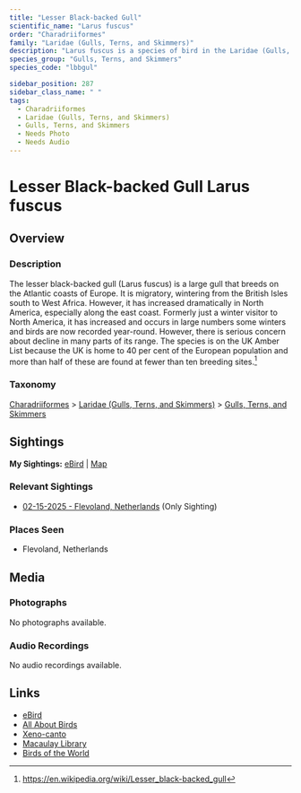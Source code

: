 ```yaml
---
title: "Lesser Black-backed Gull"
scientific_name: "Larus fuscus"
order: "Charadriiformes"
family: "Laridae (Gulls, Terns, and Skimmers)"
description: "Larus fuscus is a species of bird in the Laridae (Gulls, Terns, and Skimmers) family. It has been observed 1 times."
species_group: "Gulls, Terns, and Skimmers"
species_code: "lbbgul"

sidebar_position: 287
sidebar_class_name: " "
tags: 
  - Charadriiformes
  - Laridae (Gulls, Terns, and Skimmers)
  - Gulls, Terns, and Skimmers
  - Needs Photo
  - Needs Audio
---
```


# Lesser Black-backed Gull <span className='sci_name'>Larus fuscus</span>

## Overview

### Description
The lesser black-backed gull (Larus fuscus) is a large gull that breeds on the Atlantic coasts of Europe. It is migratory, wintering from the British Isles south to West Africa. However, it has increased dramatically in North America, especially along the east coast. Formerly just a winter visitor to North America, it has increased and occurs in large numbers some winters and birds are now recorded year-round. However, there is serious concern about decline in many parts of its range. The species is on the UK Amber List because the UK is home to 40 per cent of the European population and more than half of these are found at fewer than ten breeding sites.[^1]

[^1]: https://en.wikipedia.org/wiki/Lesser_black-backed_gull

### Taxonomy
[Charadriiformes](/tags/charadriiformes) > [Laridae (Gulls, Terns, and Skimmers)](/tags/laridae-gulls-terns-and-skimmers) > [Gulls, Terns, and Skimmers](/tags/gulls-terns-and-skimmers)


## Sightings

**My Sightings:** [eBird](https://ebird.org/lifelist?r=world&time=life&spp=lbbgul) | [Map](/map?species_code=lbbgul)

### Relevant Sightings

* [02-15-2025 - Flevoland, Netherlands](https://ebird.org/checklist/S213381167) (Only Sighting)

### Places Seen

* Flevoland, Netherlands



## Media
### Photographs
No photographs available.

### Audio Recordings
No audio recordings available.

## Links
* [eBird](https://ebird.org/species/lbbgul) 
* [All About Birds](https://www.allaboutbirds.org/guide/lbbgul) 
* [Xeno-canto](https://www.xeno-canto.org/species/larus-fuscus) 
* [Macaulay Library](https://search.macaulaylibrary.org/catalog?taxonCode=lbbgul&sort=rating_rank_desc)
* [Birds of the World](https://birdsoftheworld.org/bow/species/lbbgul)
